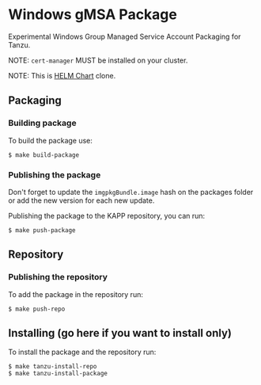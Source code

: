 # Windows gMSA Package

Experimental Windows Group Managed Service Account Packaging for Tanzu.

NOTE: `cert-manager` MUST be installed on your cluster.

NOTE: This is [HELM Chart](https://github.com/kubernetes-sigs/windows-gmsa) clone.

## Packaging

### Building package

To build the package use:

```
$ make build-package
```

### Publishing the package

Don't forget to update the `imgpkgBundle.image` hash on the packages folder or add the new version for each new update.

Publishing the package to the KAPP repository, you can run:

```
$ make push-package
```

## Repository

### Publishing the repository

To add the package in the repository run:

```
$ make push-repo
```

## Installing (go here if you want to install only)

To install the package and the repository run:

```
$ make tanzu-install-repo
$ make tanzu-install-package
```
